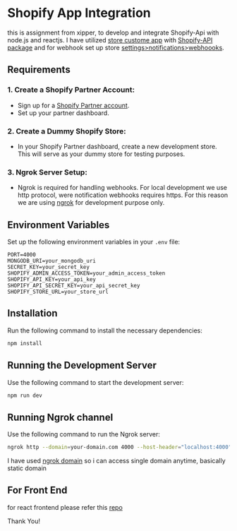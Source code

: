 # Shopify App Integration

this is assignment from xipper, to develop and integrate Shopify-Api with node.js and reactjs. I have utilized [store custome app](https://help.shopify.com/en/manual/apps/app-types/custom-apps) with [Shopify-API package](https://www.npmjs.com/package/@shopify/shopify-api) and for webhook set up store [settings>notifications>webhoooks](https://help.shopify.com/en/manual/orders/notifications/webhooks).

## Requirements

### 1. Create a Shopify Partner Account:
- Sign up for a [Shopify Partner account](https://www.shopify.com/partners).
- Set up your partner dashboard.

### 2. Create a Dummy Shopify Store:
- In your Shopify Partner dashboard, create a new development store. This will serve as your dummy store for testing purposes.

### 3. Ngrok Server Setup:
- Ngrok is required for handling webhooks. For local development we use http protocol, were notification webhooks requires https. For this reason we are using [ngrok](https://ngrok.com/docs) for development purpose only.

## Environment Variables

Set up the following environment variables in your `.env` file:

    PORT=4000
    MONGODB_URI=your_mongodb_uri
    SECRET_KEY=your_secret_key
    SHOPIFY_ADMIN_ACCESS_TOKEN=your_admin_access_token
    SHOPIFY_API_KEY=your_api_key
    SHOPIFY_API_SECRET_KEY=your_api_secret_key
    SHOPIFY_STORE_URL=your_store_url

## Installation

Run the following command to install the necessary dependencies:

```bash
npm install
```
## Running the Development Server

Use the following command to start the development server:

```bash
npm run dev
```
## Running Ngrok channel

Use the following command to run the Ngrok server:

```bash
ngrok http --domain=your-domain.com 4000 --host-header="localhost:4000"
```

I have used [ngrok domain](https://dashboard.ngrok.com/cloud-edge/domains) so i can access single domain anytime, basically static domain  

## For Front End 

for react frontend please refer this [repo](https://github.com/Saifkhan-rkp/assignment-xipper-frontend)


Thank You!